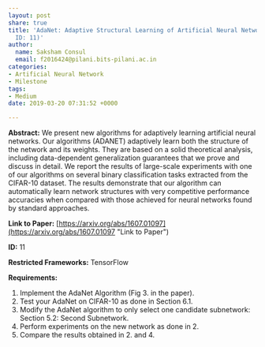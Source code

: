 ```yaml
---
layout: post
share: true
title: 'AdaNet: Adaptive Structural Learning of Artificial Neural Networks (Paper
  ID: 11)'
author:
  name: Saksham Consul
  email: f2016424@pilani.bits-pilani.ac.in
categories:
- Artificial Neural Network
- Milestone
tags:
- Medium
date: 2019-03-20 07:31:52 +0000

---
```

**Abstract:** We present new algorithms for adaptively learning artificial neural networks. Our algorithms (ADANET) adaptively learn both the structure of the network and its weights. They are based on a solid theoretical analysis, including data-dependent generalization guarantees that we prove and discuss in detail. We report the results of large-scale experiments with one of our algorithms on several binary classification tasks extracted from the CIFAR-10 dataset. The results demonstrate that our algorithm can automatically learn network structures with very competitive performance accuracies when compared with those achieved for neural networks found by standard approaches.

**Link to Paper:** [https://arxiv.org/abs/1607.01097](https://arxiv.org/abs/1607.01097 "Link to Paper")

**ID:** 11

**Restricted Frameworks:** TensorFlow

**Requirements:** 

1. Implement the AdaNet Algorithm (Fig 3. in the paper).
2. Test your AdaNet on CIFAR-10 as done in Section 6.1.
3. Modify the AdaNet algorithm to only select one candidate subnetwork: Section 5.2: Second Subnetwork. 
4. Perform experiments on the new network as done in 2.
5. Compare the results obtained in 2. and 4.
